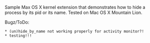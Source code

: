 Sample Max OS X kernel extension that demonstrates how to hide a process by its
pid or its name. Tested on Mac OS X Mountain Lion.

Bugz/ToDo:

	* (un)hide_by_name not working properly for activity monitor?!
	* testing!!!

